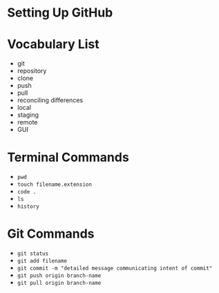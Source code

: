# Setting Up GitHub

# Vocabulary List
- git
- repository
- clone
- push
- pull
- reconciling differences
- local
- staging
- remote
- GUI

# Terminal Commands
- `pwd`
- `touch filename.extension`
- `code .`
- `ls`
- `history`

# Git Commands
- `git status`
- `git add filename`
- `git commit -m "detailed message communicating intent of commit"`
- `git push origin branch-name`
- `git pull origin branch-name`
